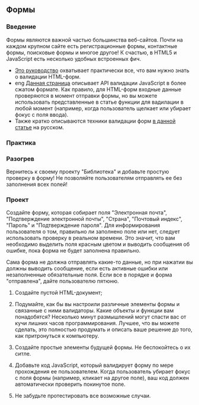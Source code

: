 ## Формы

### Введение

Формы являются важной частью большинства веб-сайтов. Почти на каждом крупном сайте есть регистрационные формы, контактные формы, поисковые формы и многое другое! К счастью, в HTML5 и JavaScript есть несколько удобных встроенных фич.

- [Это руководство](https://developer.mozilla.org/ru/docs/Learn/HTML/Forms/%D0%92%D0%B0%D0%BB%D0%B8%D0%B4%D0%B0%D1%86%D0%B8%D1%8F_%D1%84%D0%BE%D1%80%D0%BC%D1%8B) охватывает практически все, что вам нужно знать о валидации HTML-форм.
- <span class="btn-fill btn btn-xs btn-success">eng</span> [Данная страница](https://www.w3schools.com/js/js_validation_api.asp) описывает API валидации JavaScript в более сжатом формате. Как правило, для HTML-форм входные данные проверяются в момент отправки формы, но вы можете использовать представленные в статье функции для вадилации в любой момент (например, когда пользователь щелкает или убирает фокус с поля ввода).
- Также кратко описываются техники валидации форм [в данной статье](https://htmlacademy.ru/blog/useful/html/form-validation-techniques) на русском.

### Практика

### Разогрев

Вернитесь к своему проекту "Библиотека" и добавьте простую проверку в форму! Не позволяйте пользователям отправлять ее без заполнения всех полей!

### Проект

Создайте форму, которая собирает поля "Электронная почта", "Подтверждение электронной почты", "Страна", "Почтовый индекс", "Пароль" и "Подтверждение пароля". Для информирования пользователя о том, правильно ли заполнено поле или нет, следует использовать проверку в реальном времени. Это значит, что вам необходимо выделить поля красным цветом и выводить сообщения об ошибке, пока форма не будет заполнена правильно.

Сама форма не должна отправлять какие-то данные, но при нажатии вы должны выводить сообщение, если есть активные ошибки или незаполненные обязательные поля. Если все в порядке и форма "отправлена", дайте пользователю пятюню.

1. Создайте пустой HTML-документ;

2. Подумайте, как бы вы настроили различные элементы формы и связанные с ними валидаторы. Какие объекты и функции вам понадобятся? Несколько минут размышлений могут спасти вас от кучи лишних часов программирования. Лучшее, что вы можете сделать, это полностью продумать и описать ваше решение до того, как притронуться к компьютеру.

3. Создайте простые элементы будущей формы. Не беспокойтесь о их ситле.

4. Добавьте код JavaScript, который валидирует форму по мере прохождения ее пользователем. Когда пользователь убирает фокус с поля формы (например, кликает на другое поле), ваш код должен автоматически проверить покинутое поле.

5. Не забудьте протестировать все возможные случаи.
